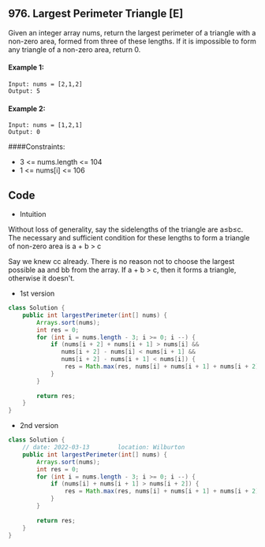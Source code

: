 ## 976. Largest Perimeter Triangle [E]

Given an integer array nums, return the largest perimeter of a triangle with a non-zero area, formed from three of these lengths. If it is impossible to form any triangle of a non-zero area, return 0.

 

#### Example 1:
```
Input: nums = [2,1,2]
Output: 5
```
#### Example 2:
```
Input: nums = [1,2,1]
Output: 0
```

####Constraints:
- 3 <= nums.length <= 104
- 1 <= nums[i] <= 106

## Code
- Intuition

Without loss of generality, say the sidelengths of the triangle are a≤b≤c. The necessary and sufficient condition for these lengths to form a triangle of non-zero area is a + b > c

Say we knew cc already. There is no reason not to choose the largest possible aa and bb from the array. If a + b > c, then it forms a triangle, otherwise it doesn't.

- 1st version
```java
class Solution {
    public int largestPerimeter(int[] nums) {
        Arrays.sort(nums);
        int res = 0;
        for (int i = nums.length - 3; i >= 0; i --) {
            if (nums[i + 2] + nums[i + 1] > nums[i] && 
               nums[i + 2] - nums[i] < nums[i + 1] && 
               nums[i + 2] - nums[i + 1] < nums[i]) {
                res = Math.max(res, nums[i] + nums[i + 1] + nums[i + 2]);
            }
        }
        
        return res;
    }
}
```

- 2nd version
```java
class Solution {
    // date: 2022-03-13        location: Wilburton
    public int largestPerimeter(int[] nums) {
        Arrays.sort(nums);
        int res = 0;
        for (int i = nums.length - 3; i >= 0; i --) {
            if (nums[i] + nums[i + 1] > nums[i + 2]) {
                res = Math.max(res, nums[i] + nums[i + 1] + nums[i + 2]);
            }
        }
        
        return res;
    }
}
```
